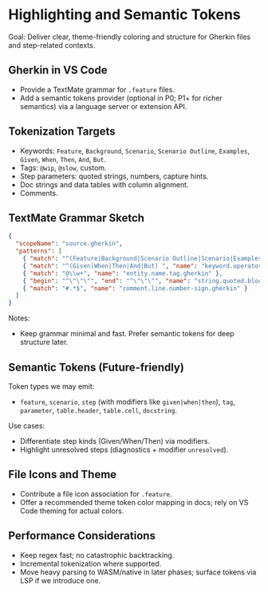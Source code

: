 # Highlighting and Semantic Tokens

Goal: Deliver clear, theme-friendly coloring and structure for Gherkin files and step-related contexts.

## Gherkin in VS Code

- Provide a TextMate grammar for `.feature` files.
- Add a semantic tokens provider (optional in P0; P1+ for richer semantics) via a language server or extension API.

## Tokenization Targets

- Keywords: `Feature`, `Background`, `Scenario`, `Scenario Outline`, `Examples`, `Given`, `When`, `Then`, `And`, `But`.
- Tags: `@wip`, `@slow`, custom.
- Step parameters: quoted strings, numbers, capture hints.
- Doc strings and data tables with column alignment.
- Comments.

## TextMate Grammar Sketch

```json
{
  "scopeName": "source.gherkin",
  "patterns": [
    { "match": "^(Feature|Background|Scenario Outline|Scenario|Examples):", "name": "keyword.control.gherkin" },
    { "match": "^(Given|When|Then|And|But) ", "name": "keyword.operator.gherkin.step" },
    { "match": "@\\w+", "name": "entity.name.tag.gherkin" },
    { "begin": "^\"\"\"", "end": "^\"\"\"", "name": "string.quoted.block.gherkin" },
    { "match": "#.*$", "name": "comment.line.number-sign.gherkin" }
  ]
}
```

Notes:
- Keep grammar minimal and fast. Prefer semantic tokens for deep structure later.

## Semantic Tokens (Future-friendly)

Token types we may emit:
- `feature`, `scenario`, `step` (with modifiers like `given|when|then`), `tag`, `parameter`, `table.header`, `table.cell`, `docstring`.

Use cases:
- Differentiate step kinds (Given/When/Then) via modifiers.
- Highlight unresolved steps (diagnostics + modifier `unresolved`).

## File Icons and Theme

- Contribute a file icon association for `.feature`.
- Offer a recommended theme token color mapping in docs; rely on VS Code theming for actual colors.

## Performance Considerations

- Keep regex fast; no catastrophic backtracking.
- Incremental tokenization where supported.
- Move heavy parsing to WASM/native in later phases; surface tokens via LSP if we introduce one.
